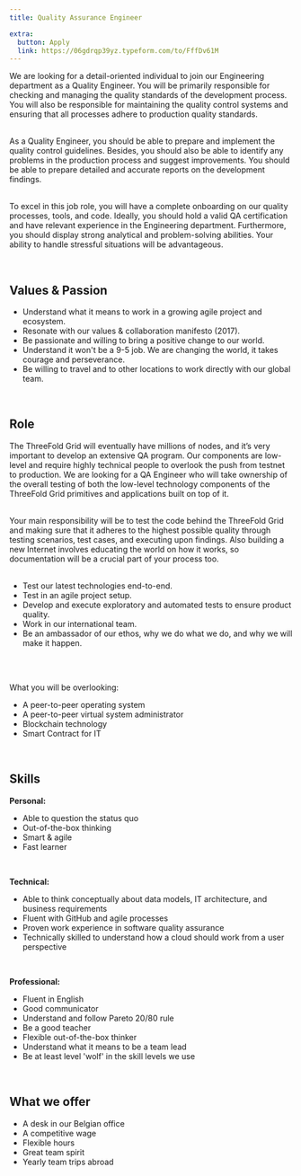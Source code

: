 ```yaml
---
title: Quality Assurance Engineer

extra:
  button: Apply
  link: https://06gdrqp39yz.typeform.com/to/FffDv61M
---
```


We are looking for a detail-oriented individual to join our Engineering department as a Quality Engineer. You will be primarily responsible for checking and managing the quality standards of the development process. You will also be responsible for maintaining the quality control systems and ensuring that all processes adhere to production quality standards.
<br/>
<br/>

As a Quality Engineer, you should be able to prepare and implement the quality control guidelines. Besides, you should also be able to identify any problems in the production process and suggest improvements. You should be able to prepare detailed and accurate reports on the development findings.
<br/>
<br/>

To excel in this job role, you will have a complete onboarding on our quality processes, tools, and code. Ideally, you should hold a valid QA certification and have relevant experience in the Engineering department. Furthermore, you should display strong analytical and problem-solving abilities. Your ability to handle stressful situations will be advantageous.

<br/>

## Values & Passion

- Understand what it means to work in a growing agile project and ecosystem.
- Resonate with our values & collaboration manifesto (2017).
- Be passionate and willing to bring a positive change to our world.
- Understand it won't be a 9-5 job. We are changing the world, it takes courage and perseverance.
- Be willing to travel and to other locations to work directly with our global team.

<br/>

## Role

The ThreeFold Grid will eventually have millions of nodes, and it’s very important to develop an extensive QA program. Our components are low-level and require highly technical people to overlook the push from testnet to production. We are looking for a QA Engineer who will take ownership of the overall testing of both the low-level technology components of the ThreeFold Grid primitives and applications built on top of it.
<br/>
<br/>

Your main responsibility will be to test the code behind the ThreeFold Grid and making sure that it adheres to the highest possible quality through testing scenarios, test cases, and executing upon findings. Also building a new Internet involves educating the world on how it works, so documentation will be a crucial part of your process too.
<br/>
<br/>

- Test our latest technologies end-to-end.
- Test in an agile project setup.
- Develop and execute exploratory and automated tests to ensure product quality.
- Work in our international team.
- Be an ambassador of our ethos, why we do what we do, and why we will make it happen.
<br/>
<br/>

What you will be overlooking:
- A peer-to-peer operating system
- A peer-to-peer virtual system administrator
- Blockchain technology
- Smart Contract for IT

<br/>

## Skills

**Personal:**

- Able to question the status quo
- Out-of-the-box thinking
- Smart & agile
- Fast learner

<br/>

**Technical:**

- Able to think conceptually about data models, IT architecture, and business requirements
- Fluent with GitHub and agile processes
- Proven work experience in software quality assurance
- Technically skilled to understand how a cloud should work from a user perspective

<br/>

**Professional:**

- Fluent in English
- Good communicator
- Understand and follow Pareto 20/80 rule
- Be a good teacher
- Flexible out-of-the-box thinker
- Understand what it means to be a team lead
- Be at least level 'wolf' in the skill levels we use

<br/>

## What we offer

- A desk in our Belgian office
- A competitive wage
- Flexible hours
- Great team spirit
- Yearly team trips abroad

<br/>